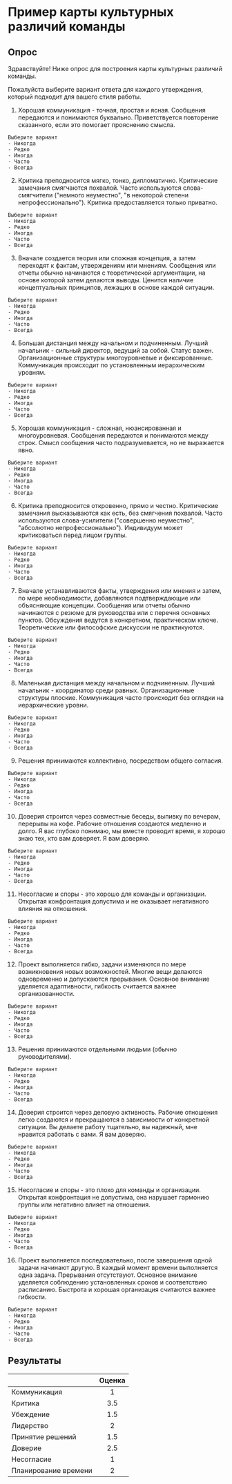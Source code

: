 # Пример карты культурных различий команды

## Опрос

Здравствуйте! Ниже опрос для построения карты культурных различий команды.

Пожалуйста выберите вариант ответа для каждого утверждения, который подходит для вашего стиля работы.

1. Хорошая коммуникация - точная, простая и ясная. Сообщения передаются и понимаются буквально. Приветствуется повторение сказанного, если это помогает прояснению смысла.
```
Выберите вариант
- Никогда
- Редко
- Иногда
- Часто
- Всегда
```

2. Критика преподносится мягко, тонко, дипломатично. Критические замечания смягчаются похвалой. Часто используются слова-смягчители ("немного неуместно", "в некоторой степени непрофессионально"). Критика предоставляется только приватно.
```
Выберите вариант
- Никогда
- Редко
- Иногда
- Часто
- Всегда
```

3. Вначале создается теория или сложная концепция, а затем переходят к фактам, утверждениям или мнениям. Сообщения или отчеты обычно начинаются с теоретической аргументации, на основе которой затем делаются выводы. Ценится наличие концептуальных принципов, лежащих в основе каждой ситуации.
```
Выберите вариант
- Никогда
- Редко
- Иногда
- Часто
- Всегда
```

4. Большая дистанция между начальном и подчиненным. Лучший начальник - сильный директор, ведущий за собой. Статус важен. Организационные структуры многоуровневые и фиксированные. Коммуникация происходит по установленным иерархическим уровням.
```
Выберите вариант
- Никогда
- Редко
- Иногда
- Часто
- Всегда
```

5. Хорошая коммуникация - сложная, нюансированная и многоуровневая. Сообщения передаются и понимаются между строк. Смысл сообщения часто подразумевается, но не выражается явно.
```
Выберите вариант
- Никогда
- Редко
- Иногда
- Часто
- Всегда
```

6. Критика преподносится откровенно, прямо и честно. Критические замечания высказываются как есть, без смягчения похвалой. Часто используются слова-усилители ("совершенно неуместно", "абсолютно непрофессионально"). Индивидуум может критиковаться перед лицом группы.
```
Выберите вариант
- Никогда
- Редко
- Иногда
- Часто
- Всегда
```

7. Вначале устанавливаются факты, утверждения или мнения и затем, по мере необходимости, добавляются подтверждающие или объясняющие концепции. Сообщения или отчеты обычно начинаются с резюме для руководства или с перечня основных пунктов. Обсуждения ведутся в конкретном, практическом ключе. Теоретические или философские дискуссии не практикуются.
```
Выберите вариант
- Никогда
- Редко
- Иногда
- Часто
- Всегда
```

8. Маленькая дистанция между начальном и подчиненным. Лучший начальник - координатор среди равных. Организационные структуры плоские. Коммуникация часто происходит без оглядки на иерархические уровни.
```
Выберите вариант
- Никогда
- Редко
- Иногда
- Часто
- Всегда
```

9. Решения принимаются коллективно, посредством общего согласия.
```
Выберите вариант
- Никогда
- Редко
- Иногда
- Часто
- Всегда
```

10. Доверия строится через совместные беседы, выпивку по вечерам, перерывы на кофе. Рабочие отношения создаются медленно и долго. Я вас глубоко понимаю, мы вместе проводит время, я хорошо знаю тех, кто вам доверяет. Я вам доверяю.
```
Выберите вариант
- Никогда
- Редко
- Иногда
- Часто
- Всегда
```

11. Несогласие и споры - это хорошо для команды и организации. Открытая конфронтация допустима и не оказывает негативного влияния на отношения.
```
Выберите вариант
- Никогда
- Редко
- Иногда
- Часто
- Всегда
```

12. Проект выполняется гибко, задачи изменяются по мере возникновения новых возможностей. Многие вещи делаются одновременно и допускаются прерывания. Основное внимание уделяется адаптивности, гибкость считается важнее организованности.
```
Выберите вариант
- Никогда
- Редко
- Иногда
- Часто
- Всегда
```

13. Решения принимаются отдельными людьми (обычно руководителями).
```
Выберите вариант
- Никогда
- Редко
- Иногда
- Часто
- Всегда
```

14. Доверия строится через деловую активность. Рабочие отношения легко создаются и прекращаются в зависимости от конкретной ситуации. Вы делаете работу тщательно, вы надежный, мне нравится работать с вами. Я вам доверяю.
```
Выберите вариант
- Никогда
- Редко
- Иногда
- Часто
- Всегда
```

15. Несогласие и споры - это плохо для команды и организации. Открытая конфронтация не допустима, она нарушает гармонию группы или негативно влияет на отношения.
```
Выберите вариант
- Никогда
- Редко
- Иногда
- Часто
- Всегда
```

16. Проект выполняется последовательно, после завершения одной задачи начинают другую. В каждый момент времени выполняется одна задача. Прерывания отсутствуют. Основное внимание уделяется соблюдению установленных сроков и соответствию расписанию. Быстрота и хорошая организация считаются важнее гибкости.
```
Выберите вариант
- Никогда
- Редко
- Иногда
- Часто
- Всегда
```

## Результаты

|                      | Оценка |
|:---------------------|:------:|
| Коммуникация         |   1    |
| Критика              |  3.5   |
| Убеждение            |  1.5   |
| Лидерство            |   2    |
| Принятие решений     |  1.5   |
| Доверие              |  2.5   |
| Несогласие           |   1    |
| Планирование времени |   2    |